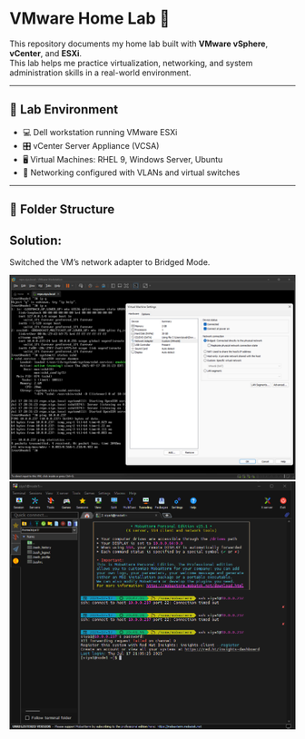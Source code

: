 # VMware Home Lab 🧪

This repository documents my home lab built with **VMware vSphere**, **vCenter**, and **ESXi**.  
This lab helps me practice virtualization, networking, and system administration skills in a real-world environment.

---

## 🧱 Lab Environment

- 💻 Dell workstation running VMware ESXi
- 🎛️ vCenter Server Appliance (VCSA)
- 🖥️ Virtual Machines: RHEL 9, Windows Server, Ubuntu
- 📶 Networking configured with VLANs and virtual switches

---

## 📂 Folder Structure

## Solution:

Switched the VM’s network adapter to Bridged Mode.

![SSH Bridged Network Fix](./bridged-network-fix.png)
![SSH Bridged Network Fix](./bridged-network-fix-success.png)


